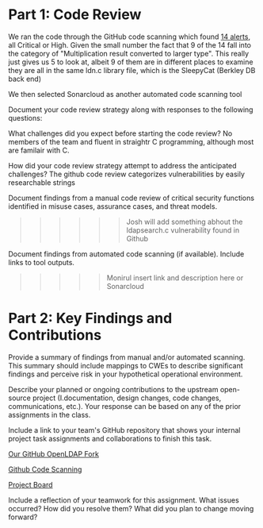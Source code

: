 # Part 1: Code Review

We ran the code through the GitHub code scanning which found [14 alerts](https://github.com/bartelsjoshuac/openldap/security/code-scanning), all Critical or High.  Given the small number the fact that 9 of the 14 fall into the category of "Multiplication result converted to larger type".  This really just gives us 5 to look at, albeit 9 of them are in different places to examine they are all in the same ldn.c library file, which is the SleepyCat (Berkley DB back end)

We then selected Sonarcloud as another automated code scanning tool

Document your code review strategy along with responses to the following questions:

What challenges did you expect before starting the code review?  No members of the team and fluent in straightr C programming, although most are familair with C.

How did your code review strategy attempt to address the anticipated challenges?  The github code review categorizes vulnerabilities by easily researchable strings

Document findings from a manual code review of critical security functions identified in misuse cases, assurance cases, and threat models.

>>>>>> Josh will add something abhout the ldapsearch.c vulnerability found in Github

Document findings from automated code scanning (if available). Include links to tool outputs.

>>>>> Monirul insert link and description here or Sonarcloud

# Part 2: Key Findings and Contributions

Provide a summary of findings from manual and/or automated scanning. This summary should include mappings to CWEs to describe significant findings and perceive risk in your hypothetical operational environment.

Describe your planned or ongoing contributions to the upstream open-source project (I.documentation, design changes, code changes, communications, etc.). Your response can be based on any of the prior assignments in the class.

Include a link to your team's GitHub repository that shows your internal project task assignments and collaborations to finish this task. 

[Our GitHub OpenLDAP Fork](https://github.com/bartelsjoshuac/openldap)

[Github Code Scanning](https://github.com/bartelsjoshuac/openldap/security/code-scanning)

[Project Board](https://github.com/users/bartelsjoshuac/projects/2/views/1)


Include a reflection of your teamwork for this assignment. What issues occurred? How did you resolve them? What did you plan to change moving forward?
